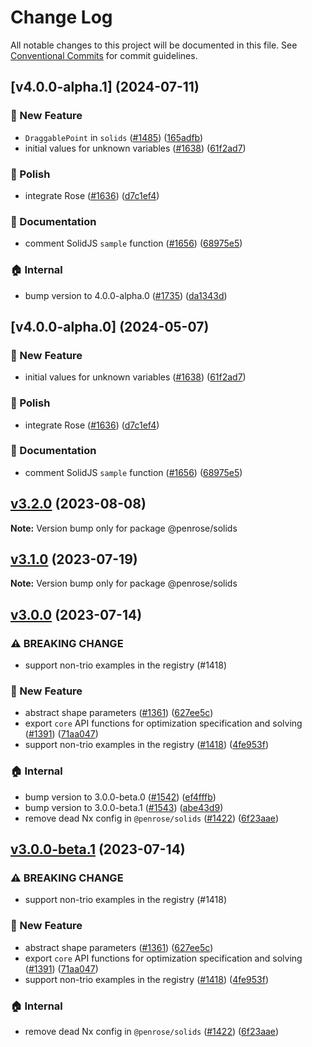 # Change Log

All notable changes to this project will be documented in this file.
See [Conventional Commits](https://conventionalcommits.org) for commit guidelines.

## [v4.0.0-alpha.1] (2024-07-11)

### :rocket: New Feature

- `DraggablePoint` in `solids` ([#1485](https://github.com/penrose/penrose/issues/1485)) ([165adfb](https://github.com/penrose/penrose/commit/165adfb170c87a44dd967a7e2d28f46b2e230935))
- initial values for unknown variables ([#1638](https://github.com/penrose/penrose/issues/1638)) ([61f2ad7](https://github.com/penrose/penrose/commit/61f2ad766efc471bf552a6cfc3d9fcf9c2f3779a))

### :nail_care: Polish

- integrate Rose ([#1636](https://github.com/penrose/penrose/issues/1636)) ([d7c1ef4](https://github.com/penrose/penrose/commit/d7c1ef4be11ac0251f026c755039bccc05818303))

### :memo: Documentation

- comment SolidJS `sample` function ([#1656](https://github.com/penrose/penrose/issues/1656)) ([68975e5](https://github.com/penrose/penrose/commit/68975e5519ee3ad9ba0e5b50bd9b2766fff2c543))

### :house: Internal

- bump version to 4.0.0-alpha.0 ([#1735](https://github.com/penrose/penrose/issues/1735)) ([da1343d](https://github.com/penrose/penrose/commit/da1343dca34cb1291894b754b7f7ac3aed672df5))

## [v4.0.0-alpha.0] (2024-05-07)

### :rocket: New Feature

- initial values for unknown variables ([#1638](https://github.com/penrose/penrose/issues/1638)) ([61f2ad7](https://github.com/penrose/penrose/commit/61f2ad766efc471bf552a6cfc3d9fcf9c2f3779a))

### :nail_care: Polish

- integrate Rose ([#1636](https://github.com/penrose/penrose/issues/1636)) ([d7c1ef4](https://github.com/penrose/penrose/commit/d7c1ef4be11ac0251f026c755039bccc05818303))

### :memo: Documentation

- comment SolidJS `sample` function ([#1656](https://github.com/penrose/penrose/issues/1656)) ([68975e5](https://github.com/penrose/penrose/commit/68975e5519ee3ad9ba0e5b50bd9b2766fff2c543))

## [v3.2.0](https://github.com/penrose/penrose/compare/v3.1.0...v3.2.0) (2023-08-08)

**Note:** Version bump only for package @penrose/solids

## [v3.1.0](https://github.com/penrose/penrose/compare/v3.0.0...v3.1.0) (2023-07-19)

**Note:** Version bump only for package @penrose/solids

## [v3.0.0](https://github.com/penrose/penrose/compare/v2.3.0...v3.0.0) (2023-07-14)

### :warning: BREAKING CHANGE

- support non-trio examples in the registry (#1418)

### :rocket: New Feature

- abstract shape parameters ([#1361](https://github.com/penrose/penrose/issues/1361)) ([627ee5c](https://github.com/penrose/penrose/commit/627ee5c3b350a205cd0e06b1ede9ce3fcfedb756))
- export `core` API functions for optimization specification and solving ([#1391](https://github.com/penrose/penrose/issues/1391)) ([71aa047](https://github.com/penrose/penrose/commit/71aa047cb276b5ec366a7893620d2250f3fd07f8))
- support non-trio examples in the registry ([#1418](https://github.com/penrose/penrose/issues/1418)) ([4fe953f](https://github.com/penrose/penrose/commit/4fe953fb26778e28debae7221de3f05ef30c4e2b))

### :house: Internal

- bump version to 3.0.0-beta.0 ([#1542](https://github.com/penrose/penrose/issues/1542)) ([ef4fffb](https://github.com/penrose/penrose/commit/ef4fffbf22e03fdd3af84c439163ff24bc5ccb41))
- bump version to 3.0.0-beta.1 ([#1543](https://github.com/penrose/penrose/issues/1543)) ([abe43d9](https://github.com/penrose/penrose/commit/abe43d9be98a719204b54cbf3abf4bbec9367d16))
- remove dead Nx config in `@penrose/solids` ([#1422](https://github.com/penrose/penrose/issues/1422)) ([6f23aae](https://github.com/penrose/penrose/commit/6f23aae27a93a059d172ed1e50875c7744c21f1c))

## [v3.0.0-beta.1](https://github.com/penrose/penrose/compare/v2.3.0...v3.0.0-beta.1) (2023-07-14)

### :warning: BREAKING CHANGE

- support non-trio examples in the registry (#1418)

### :rocket: New Feature

- abstract shape parameters ([#1361](https://github.com/penrose/penrose/issues/1361)) ([627ee5c](https://github.com/penrose/penrose/commit/627ee5c3b350a205cd0e06b1ede9ce3fcfedb756))
- export `core` API functions for optimization specification and solving ([#1391](https://github.com/penrose/penrose/issues/1391)) ([71aa047](https://github.com/penrose/penrose/commit/71aa047cb276b5ec366a7893620d2250f3fd07f8))
- support non-trio examples in the registry ([#1418](https://github.com/penrose/penrose/issues/1418)) ([4fe953f](https://github.com/penrose/penrose/commit/4fe953fb26778e28debae7221de3f05ef30c4e2b))

### :house: Internal

- remove dead Nx config in `@penrose/solids` ([#1422](https://github.com/penrose/penrose/issues/1422)) ([6f23aae](https://github.com/penrose/penrose/commit/6f23aae27a93a059d172ed1e50875c7744c21f1c))
